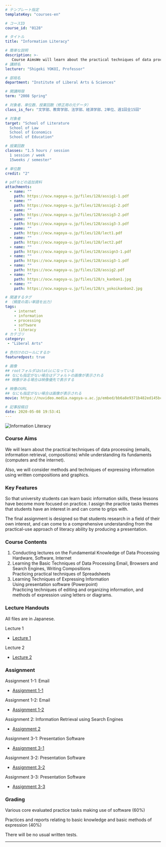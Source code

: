 ```yaml
---
# テンプレート指定
templateKey: "courses-en"

# コースID
course_id: "0128"

# タイトル
title: "Information Literacy"

# 簡単な説明
description: >-
   Course AimsWe will learn about the practical techniques of data processing (emails, information retrieval, compositions) while understanding its fundaments (computers and the internet). Also, ....
# 講師名
lecturer: "Shigeki YOKOI, Professor"

# 部局名
department: "Institute of Liberal Arts & Sciences"

# 開講時限
term: "2008	Spring"

# 対象者、単位数、授業回数（修正用の元データ）
class_is_for: "文学部、教育学部、法学部、経済学部、2単位、週1回全15回"

# 対象者
target: "School of Literature
  School of Law
  School of Economics
  School of Education"

# 授業回数
classes: "1.5 hours / session
  1 session / week
  15weeks / semester"

# 単位数
credit: "2"

# pdfなどの追加資料
attachments:
  - name: "" 
    path: https://ocw.nagoya-u.jp/files/128/assig1-1.pdf
  - name: "" 
    path: https://ocw.nagoya-u.jp/files/128/assig1-2.pdf
  - name: "" 
    path: https://ocw.nagoya-u.jp/files/128/assig3-2.pdf
  - name: "" 
    path: https://ocw.nagoya-u.jp/files/128/assig3-3.pdf
  - name: "" 
    path: https://ocw.nagoya-u.jp/files/128/lect1.pdf
  - name: "" 
    path: https://ocw.nagoya-u.jp/files/128/lect2.pdf
  - name: "" 
    path: https://ocw.nagoya-u.jp/files/128/assign3-1.pdf
  - name: "" 
    path: https://ocw.nagoya-u.jp/files/128/assig3-1.pdf
  - name: "" 
    path: https://ocw.nagoya-u.jp/files/128/assig2.pdf
  - name: "" 
    path: https://ocw.nagoya-u.jp/files/128/s_kanban1.jpg
  - name: "" 
    path: https://ocw.nagoya-u.jp/files/128/s_yokoikanban2.jpg

# 関連するタグ
# （頻度の高い単語を出力）
tags:
    - internet
    - information
    - processing
    - software
    - literacy
# カテゴリ
category:
 - "Liberal Arts"

# 色付けのロールにするか
featuredpost: true

# 画像
## rootフォルダはstaticになっている
## なにも指定がない場合はデフォルトの画像が表示される
## 映像がある場合は映像優先で表示する

# 映像のURL
## なにも指定がない場合は画像が表示される
movie: https://nuvideo.media.nagoya-u.ac.jp/embed/bb6a8e9371b482ed145bcd7559a0589d214429aa

# 記事投稿日
date: 2020-05-08 19:53:41
---
```


![Information Literacy](https://ocw.nagoya-u.jp/files/128/s_yokoikanban2.jpg)

### Course Aims

We will learn about the practical techniques of data processing (emails, information retrieval, compositions) while understanding its fundaments (computers and the internet).

Also, we will consider methods and techniques of expressing information using written compositions and graphics.

### Key Features

So that university students can learn basic information skills, these lessons have become more focused on practice. I assign the practice tasks themes that students have an interest in and can come to grips with.

The final assignment is designed so that students research in a field of their own interest, and can come to a comprehensive understanding from the practical-use approach of literacy ability by producing a presentation.

### Course Contents

1. Conducting lectures on the Fundamental Knowledge of Data Processing  
   Hardware, Software, Internet
2. Learning the Basic Techniques of Data Processing Email, Browsers and Search Engines, Writing Compositions  
   Practicing practical techniques of Spreadsheets
3. Learning Techniques of Expressing Information  
   Using presentation software (Powerpoint)  
   Practicing techniques of editing and organizing information, and methods of expression using letters or diagrams.

### Lecture Handouts

All files are in Japanese.

Lecture 1

- [Lecture 1](https://ocw.nagoya-u.jp/files/128/lect1.pdf)

Lecture 2

- [Lecture 2](https://ocw.nagoya-u.jp/files/128/lect2.pdf)

<h3>

Assignment

</h3>

Assignment 1-1: Email

- [Assignment 1-1](https://ocw.nagoya-u.jp/files/128/assig1-1.pdf)

Assignment 1-2: Email

- [Assignment 1-2](https://ocw.nagoya-u.jp/files/128/assig1-2.pdf)

Assignment 2: Information Retrieval using Search Engines

- [Assignment 2](https://ocw.nagoya-u.jp/files/128/assig2.pdf)

Assignment 3-1: Presentation Software

- [Assignment 3-1](https://ocw.nagoya-u.jp/files/128/assig3-1.pdf)

Assignment 3-2: Presentation Software

- [Assignment 3-2](https://ocw.nagoya-u.jp/files/128/assig3-2.pdf)

Assignment 3-3: Presentation Software

- [Assignment 3-3](https://ocw.nagoya-u.jp/files/128/assig3-3.pdf)

### Grading

Various core evaluated practice tasks making use of software (60%)

Practices and reports relating to basic knowledge and basic methods of expression (40%)

There will be no usual written tests.

---
